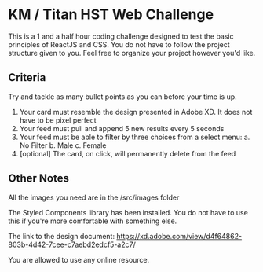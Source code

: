 
# KM / Titan HST Web Challenge
This is a 1 and a half hour coding challenge designed to test the basic principles of ReactJS and CSS. You do not have to follow the project structure given to you. Feel free to organize your project however you'd like.

## Criteria
Try and tackle as many bullet points as you can before your time is up.

1. Your card must resemble the design presented in Adobe XD. It does not have to be pixel perfect
2. Your feed must pull and append 5 new results every 5 seconds
3. Your feed must be able to filter by three choices from a select menu:
	a.  No Filter
	b.  Male
	c.  Female
4. [optional] The card, on click, will permanently delete from the feed

## Other Notes
All the images you need are in the /src/images folder

The Styled Components library has been installed. You do not have to use this if you're more comfortable with something else.

The link to the design document:
https://xd.adobe.com/view/d4f64862-803b-4d42-7cee-c7aebd2edcf5-a2c7/

You are allowed to use any online resource.